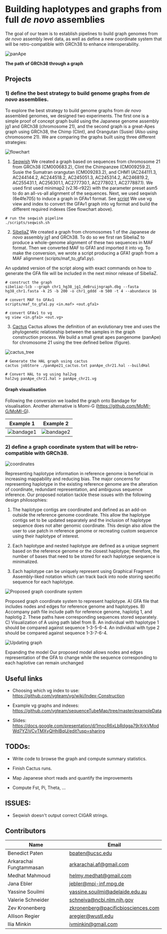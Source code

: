 # Building haplotypes and graphs from full *de novo* assemblies

The goal of our team is to establish pipelines to build graph genomes from *de novo* assembly level data, as well as define a new coordinate system that will be retro-compatible with GRCh38 to enhance interoperability.

![panApe](https://github.com/NCBI-Hackathons/TheHumanPangenome/blob/master/DS/graph/ds-vis1.png?raw=true "The path of GRCh38 through a graph")

**The path of GRCh38 through a graph**


## Projects
### 1) define the best strategy to build genome graphs from *de novo* assemblies.
To explore the best strategy to build genome graphs from *de novo* assembled genomes, we designed two experiments. The first one is a simple proof of concept graph build using the Japanese genome assembly jg1 and GRCh38 (chromosome 21), and the second graph is a great-Apes graph using GRCh38, the Chimp (Clint), and Orangutan (Susie) (Also using chromosome 21). We are comparing the graphs built using three different strategies: 

![flowchart](https://github.com/NCBI-Hackathons/TheHumanPangenome/blob/master/DS/graph/graph2xg_all.png?raw=true)

1) [Seqwish](https://github.com/ekg/seqwish)
We created a graph based on sequences from chromosome 21 from GRCh38 (CM000683.2), Clint the Chimpanzee (CM009259.2), Susie the Sumatran orangutan (CM009283.2), and CHM1 (AC244111.3, AC244144.2, AC244518.2, AC245051.3, AC245314.2, AC246819.2, AC255431.1, AC256301.1, AC277730.1, AC277802.1, AC277887.1).  We used first used minimap2 (v2.16-r922) with the parameter preset asm5 to do an all-vs-all alignment of the sequences. Next, we used seqwish (6e4fe705) to induce a graph in GFAv1 format.  See [script](https://github.com/NCBI-Hackathons/TheHumanPangenome/blob/master/DS/scripts/seqwish.sh) We use vg view and index to convert the GFAv1 graph into vg format and build the different required indexes (See flowchart above).

```
# run the seqwish pipeline
./scripts/seqwish.sh

```

2) [SibeliaZ](https://github.com/medvedevgroup/SibeliaZ)
We created a graph from chromosomes 1 of the Japanese *de novo* assembly jg1 and GRCh38.
To do so we first ran SibeliaZ to produce a whole-genome alignment of these two sequences in MAF format.
Then we converted MAF to GFA1 and imported it into vg.
To make the conversion, we wrote a script producing a GFA1 graph from a MAF alignment (scripts/maf_to_gfa1.py).

An updated version of the script along with exact commands on how to generate the GFA file will be included in the next minor release of SibeliaZ.

```
# construct the graph
sibeliaz-lcb --graph chr1_hg38_jg1_deBruijngraph.dbg --fasta hg38_chr1.fasta -k 25 -b 200 -o chr1_gddd -m 500 -t 4 --abundance 16

# convert MAF to GFAv1
scripts/maf_to_gfa1.py <in.maf> <out.gfa1>

# convert GFAv1 to vg
vg view <in.gfa1> <out.vg>
```

3) [Cactus](https://github.com/ComparativeGenomicsToolkit/cactus)
Cactus allows the definition of an evolutionary tree and uses the phylogenetic relationship between the samples in the graph construction process. We build a small great apes pangenome (panApe) for chromosome 21 using the tree defined bellow (figure). 

![cactus_tree](https://github.com/NCBI-Hackathons/TheHumanPangenome/blob/master/DS/graph/cactus_panApe_tree.png?raw=true "Apes Tree")

```
# Generate the HAL graph using cactus
cactus jobStore ./panApe21_cactus.txt panApe_chr21.hal --buildHal

# Convert HAL to vg using hal2vg
hal2vg panApe_chr21.hal > panApe_chr21.vg
```

#### Graph visualisation 
Following the conversion we loaded the graph onto Bandage for visualisation. Another alternative is Momi-G (https://github.com/MoMI-G/MoMI-G).

| Example 1 | Example 2 |
| - | - |
| ![bandage1](https://github.com/NCBI-Hackathons/TheHumanPangenome/blob/master/DS/graph/ds-vis1.png?raw=true "panApe21_1") | ![bandage2](https://github.com/NCBI-Hackathons/TheHumanPangenome/blob/master/DS/graph/ds-vis2.png?raw=true "panApe21_2") |

### 2) define a graph coordinate system that will be retro-compatible with GRCh38.

![coordinates](https://github.com/NCBI-Hackathons/TheHumanPangenome/blob/master/DS/graph/Genome_graph_compare.png?raw=true "Apes Tree")

Representing haplotype information in reference genome is beneficial in increasing mappability and reducing bias. The major concerns for representing haplotype in the existing reference genome are the alteration of coordinate, redundant representation, and ambiguous sequence inference. Our proposed notation tackle these issues with the following design philosophies:

1) The haplotype contigs are coordinated and defined as an add-on outside the reference genome coordinate. This allow the haplotype contigs set to be updated separately and the inclusion of haplotype sequence does not alter genomic coordinate. This design also allow the user to use patch in reference genome or recreating custom sequence using their haplotype of interest.

2) Each haplotype and nested haplotype are defined as a unique segment based on the reference genome or the closest haplotype; therefore, the number of bases that need to be stored for each haplotype sequence is minimalized.

3) Each haplotype can be uniquely represent using Graphical Fragment Assembly-liked notation which can track back into node storing specific sequence for each haplotype.

![Proposed graph coordinate system](https://github.com/NCBI-Hackathons/TheHumanPangenome/blob/master/DS/graph/figure1.png)

Proposed graph coordinate system to represent haplotype. A) GFA file that includes nodes and edges for reference genome and haplotypes. B) Accompany path file include path for reference genome, haplotig 1, and haplotig 2. These paths have corresponding sequences stored separately. C) Visualization of A using path label from B. An individual with haplotype 1 should be compared against sequence 1-3-5-6-4. An individual with type 2 should be compared against sequence 1-3-7-6-4. 

![Updating graph](https://github.com/NCBI-Hackathons/TheHumanPangenome/blob/master/DS/graph/figure2.png)

Expanding the model Our proposed model allows nodes and edges representation of the GFA to change while the sequence corresponding to each haplotive can remain unchanged 



## Useful links

- Choosing which vg index to use: https://github.com/vgteam/vg/wiki/Index-Construction

- Example vg graphs and indexes: https://github.com/vgteam/sequenceTubeMap/tree/master/exampleData

- Slides: https://docs.google.com/presentation/d/1mocR6xLbRdgga79rXrkVModWd7YZiVCvTMXyQHhlBqU/edit?usp=sharing

## TODOs:

- Write code to browse the graph and compute summary statistics.

- Finish Cactus runs.

- Map Japanese short reads and quantify the improvements

- Compute Fst, Pi, Theta, ...

## ISSUES: 

- Seqwish doesn't output correct CIGAR strings.


## Contributors
|Name         |Email        |
| ----------- | ----------- |
| Benedict Paten | bpaten@ucsc.edu |
| Arkarachai Fungtammasan | arkarachai.af@gmail.com |
| Medhat Mahmoud | helmy.medhat@gmail.com |
| Jana Ebler |jebler@mpi-inf.mpg.de |
| Yassine Souilmi | yassine.souilmi@adelaide.edu.au |
| Valerie Schneider | schneiva@ncbi.nlm.nih.gov |
| Zev Kronenberg | zkronenberg@pacificbiosciences.com |
| Allison Regier | aregier@wustl.edu |
| Ilia Minkin | ivminkin@gmail.com |
